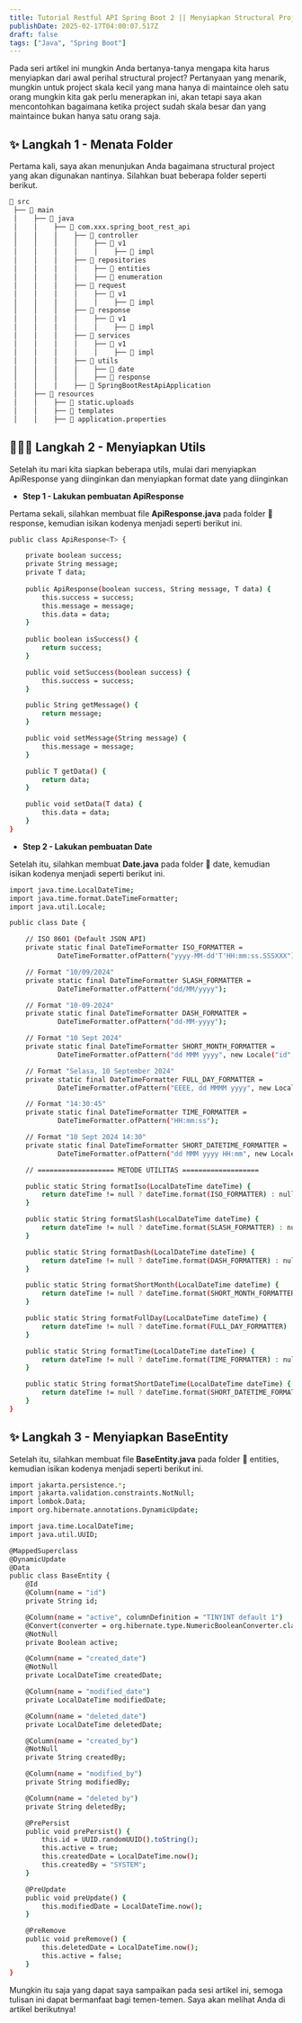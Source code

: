 ```yaml
---
title: Tutorial Restful API Spring Boot 2 || Menyiapkan Structural Project dan Utils
publishDate: 2025-02-17T04:00:07.517Z
draft: false
tags: ["Java", "Spring Boot"]
---
```


Pada seri artikel ini mungkin Anda bertanya-tanya mengapa kita harus menyiapkan dari awal perihal structural project? Pertanyaan yang menarik, mungkin untuk project skala kecil yang mana hanya di maintaince oleh satu orang mungkin kita gak perlu menerapkan ini, akan tetapi saya akan mencontohkan bagaimana ketika project sudah skala besar dan yang maintaince bukan hanya satu orang saja. 

## ✨ Langkah 1 - Menata Folder 

Pertama kali, saya akan menunjukan Anda bagaimana structural project yang akan digunakan nantinya. Silahkan buat beberapa folder seperti berikut.

```bash
📂 src
 ├── 📂 main
 │    ├── 📂 java
 │    │    ├── 📂 com.xxx.spring_boot_rest_api
 │    │    │    ├── 📂 controller
 │    │    │    │    ├── 📂 v1
 │    │    │    │    │    ├── 📂 impl
 │    │    │    ├── 📂 repositories
 │    │    │    │    ├── 📂 entities
 │    │    │    │    ├── 📂 enumeration
 │    │    │    ├── 📂 request
 │    │    │    │    ├── 📂 v1
 │    │    │    │    │    ├── 📂 impl
 │    │    │    ├── 📂 response
 │    │    │    │    ├── 📂 v1
 │    │    │    │    │    ├── 📂 impl
 │    │    │    ├── 📂 services
 │    │    │    │    ├── 📂 v1
 │    │    │    │    │    ├── 📂 impl
 │    │    │    ├── 📂 utils
 │    │    │    │    ├── 📂 date
 │    │    │    │    ├── 📂 response
 │    │    │    ├── 📄 SpringBootRestApiApplication
 │    ├── 📂 resources
 │    │    ├── 📂 static.uploads
 │    │    ├── 📂 templates
 │    │    ├── 📄 application.properties
```

## 👨🏻‍💻 Langkah 2 - Menyiapkan Utils

Setelah itu mari kita siapkan beberapa utils, mulai dari menyiapkan ApiResponse yang diinginkan dan menyiapkan format date yang diinginkan

- **Step 1 - Lakukan pembuatan ApiResponse**

Pertama sekali, silahkan membuat file **ApiResponse.java** pada folder 📂 response, kemudian isikan kodenya menjadi seperti berikut ini.

```bash
public class ApiResponse<T> {

    private boolean success;
    private String message;
    private T data;
    
    public ApiResponse(boolean success, String message, T data) {
        this.success = success;
        this.message = message;
        this.data = data;
    }
    
    public boolean isSuccess() {
        return success;
    }

    public void setSuccess(boolean success) {
        this.success = success;
    }

    public String getMessage() {
        return message;
    }

    public void setMessage(String message) {
        this.message = message;
    }

    public T getData() {
        return data;
    }

    public void setData(T data) {
        this.data = data;
    }
}
```

- **Step 2 - Lakukan pembuatan Date**

Setelah itu, silahkan membuat **Date.java** pada folder 📂 date, kemudian isikan kodenya menjadi seperti berikut ini.

```bash
import java.time.LocalDateTime;
import java.time.format.DateTimeFormatter;
import java.util.Locale;

public class Date {

    // ISO 8601 (Default JSON API)
    private static final DateTimeFormatter ISO_FORMATTER =
            DateTimeFormatter.ofPattern("yyyy-MM-dd'T'HH:mm:ss.SSSXXX");

    // Format "10/09/2024"
    private static final DateTimeFormatter SLASH_FORMATTER =
            DateTimeFormatter.ofPattern("dd/MM/yyyy");

    // Format "10-09-2024"
    private static final DateTimeFormatter DASH_FORMATTER =
            DateTimeFormatter.ofPattern("dd-MM-yyyy");

    // Format "10 Sept 2024"
    private static final DateTimeFormatter SHORT_MONTH_FORMATTER =
            DateTimeFormatter.ofPattern("dd MMM yyyy", new Locale("id", "ID"));

    // Format "Selasa, 10 September 2024"
    private static final DateTimeFormatter FULL_DAY_FORMATTER =
            DateTimeFormatter.ofPattern("EEEE, dd MMMM yyyy", new Locale("id", "ID"));

    // Format "14:30:45"
    private static final DateTimeFormatter TIME_FORMATTER =
            DateTimeFormatter.ofPattern("HH:mm:ss");

    // Format "10 Sept 2024 14:30"
    private static final DateTimeFormatter SHORT_DATETIME_FORMATTER =
            DateTimeFormatter.ofPattern("dd MMM yyyy HH:mm", new Locale("id", "ID"));

    // =================== METODE UTILITAS ===================

    public static String formatIso(LocalDateTime dateTime) {
        return dateTime != null ? dateTime.format(ISO_FORMATTER) : null;
    }

    public static String formatSlash(LocalDateTime dateTime) {
        return dateTime != null ? dateTime.format(SLASH_FORMATTER) : null;
    }

    public static String formatDash(LocalDateTime dateTime) {
        return dateTime != null ? dateTime.format(DASH_FORMATTER) : null;
    }

    public static String formatShortMonth(LocalDateTime dateTime) {
        return dateTime != null ? dateTime.format(SHORT_MONTH_FORMATTER) : null;
    }

    public static String formatFullDay(LocalDateTime dateTime) {
        return dateTime != null ? dateTime.format(FULL_DAY_FORMATTER) : null;
    }

    public static String formatTime(LocalDateTime dateTime) {
        return dateTime != null ? dateTime.format(TIME_FORMATTER) : null;
    }

    public static String formatShortDateTime(LocalDateTime dateTime) {
        return dateTime != null ? dateTime.format(SHORT_DATETIME_FORMATTER) : null;
    }
}
```

## ✨ Langkah 3 - Menyiapkan BaseEntity

Setelah itu, silahkan membuat file **BaseEntity.java** pada folder 📂 entities, kemudian isikan kodenya menjadi seperti berikut ini.

```bash
import jakarta.persistence.*;
import jakarta.validation.constraints.NotNull;
import lombok.Data;
import org.hibernate.annotations.DynamicUpdate;

import java.time.LocalDateTime;
import java.util.UUID;

@MappedSuperclass
@DynamicUpdate
@Data
public class BaseEntity {
    @Id
    @Column(name = "id")
    private String id;

    @Column(name = "active", columnDefinition = "TINYINT default 1")
    @Convert(converter = org.hibernate.type.NumericBooleanConverter.class)
    @NotNull
    private Boolean active;

    @Column(name = "created_date")
    @NotNull
    private LocalDateTime createdDate;

    @Column(name = "modified_date")
    private LocalDateTime modifiedDate;

    @Column(name = "deleted_date")
    private LocalDateTime deletedDate;

    @Column(name = "created_by")
    @NotNull
    private String createdBy;

    @Column(name = "modified_by")
    private String modifiedBy;

    @Column(name = "deleted_by")
    private String deletedBy;

    @PrePersist
    public void prePersist() {
        this.id = UUID.randomUUID().toString();
        this.active = true;
        this.createdDate = LocalDateTime.now();
        this.createdBy = "SYSTEM";
    }

    @PreUpdate
    public void preUpdate() {
        this.modifiedDate = LocalDateTime.now();
    }

    @PreRemove
    public void preRemove() {
        this.deletedDate = LocalDateTime.now();
        this.active = false;
    }
}
```

Mungkin itu saja yang dapat saya sampaikan pada sesi artikel ini, semoga tulisan ini dapat bermanfaat bagi temen-temen. Saya akan melihat Anda di artikel berikutnya!

